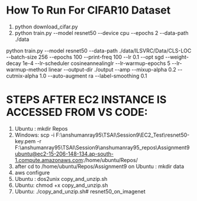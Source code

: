 # How To Run For CIFAR10 Dataset
1. python download_cifar.py
2. python train.py --model resnet50 --device cpu --epochs 2 --data-path ./data

python train.py --model resnet50 --data-path ./data/ILSVRC/Data/CLS-LOC --batch-size 256 --epochs 100 --print-freq 100 --lr 0.1 --opt sgd --weight-decay 1e-4 --lr-scheduler cosineannealinglr --lr-warmup-epochs 5 --lr-warmup-method linear --output-dir ./output --amp --mixup-alpha 0.2 --cutmix-alpha 1.0 --auto-augment ra --label-smoothing 0.1

# STEPS AFTER EC2 INSTANCE IS ACCESSED FROM VS CODE:
1. Ubuntu : mkdir Repos
2. Windows: scp -i F:\anshumanray95\TSAI\Session9\EC2_Test\resnet50-key.pem -r F:\anshumanray95\TSAI\Session9\anshumanray95_repos\Assignment9 ubuntu@ec2-15-206-148-134.ap-south-1.compute.amazonaws.com:/home/ubuntu/Repos/
3. after cd to /home/ubuntu/Repos/Assignment9 on Ubuntu : mkdir data
4. aws configure
5. Ubuntu : dos2unix copy_and_unzip.sh
6. Ubuntu: chmod +x copy_and_unzip.sh
7. Ubuntu: ./copy_and_unzip.sh# resnet50_on_imagenet
